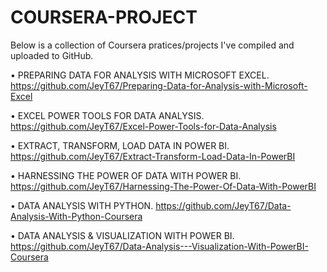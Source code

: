 # COURSERA-PROJECT

Below is a collection of Coursera pratices/projects I've compiled and uploaded to GitHub.

• PREPARING DATA FOR ANALYSIS WITH MICROSOFT EXCEL. https://github.com/JeyT67/Preparing-Data-for-Analysis-with-Microsoft-Excel

• EXCEL POWER TOOLS FOR DATA ANALYSIS. https://github.com/JeyT67/Excel-Power-Tools-for-Data-Analysis

• EXTRACT, TRANSFORM, LOAD DATA IN POWER BI. https://github.com/JeyT67/Extract-Transform-Load-Data-In-PowerBI

• HARNESSING THE POWER OF DATA WITH POWER BI. https://github.com/JeyT67/Harnessing-The-Power-Of-Data-With-PowerBI

• DATA ANALYSIS WITH PYTHON. https://github.com/JeyT67/Data-Analysis-With-Python-Coursera

• DATA ANALYSIS & VISUALIZATION WITH POWER BI. https://github.com/JeyT67/Data-Analysis---Visualization-With-PowerBI-Coursera
